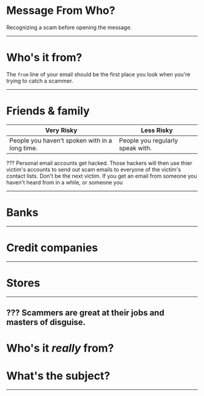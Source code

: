 

# Message From Who?
Recognizing a scam before opening the message.

---
# Who's it from?
The `from` line of your email should be the first place you look when you're trying to catch a scammer.

---
# Friends & family
Very Risky       | Less Risky
-----------------|------------------
People you haven't spoken with in a long time. | People you regularly speak with.

???
Personal email accounts get hacked. Those hackers will then use thier victim's accounts to send out scam emails to everyone of the victim's contact lists. Don't be the next victim.
If you get an email from someone you haven't heard from in a while, or someone you

---
# Banks

---
# Credit companies

---
# Stores

---

???
Scammers are great at their jobs and masters of disguise.
---
# Who's it *really* from?
# What's the subject?

---
<!--stackedit_data:
eyJoaXN0b3J5IjpbLTE0NTY2NTIxMTgsNzU2OTIxNTc5LDc5Nz
AwMjc4OSw4Mjk2NjA1LC01NjkxNjc5MzBdfQ==
-->